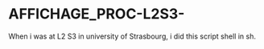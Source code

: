# AFFICHAGE_PROC-L2S3-
When i was at L2 S3 in university of Strasbourg, i did this script shell in sh.
